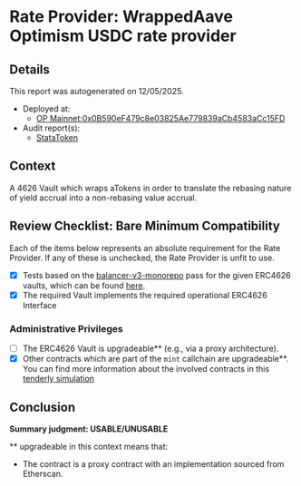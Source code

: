 
# Rate Provider: WrappedAave Optimism USDC rate provider

## Details
This report was autogenerated on 12/05/2025.

- Deployed at:
    - [OP Mainnet:0x0B590eF479c8e03825Ae779839aCb4583aCc15FD](https://optimistic.etherscan.io/address/0x0B590eF479c8e03825Ae779839aCb4583aCc15FD)
- Audit report(s):
    - [StataToken](https://github.com/bgd-labs/aave-v3-origin/blob/main/audits/2024-12-05_MixBytes_AaveStataToken(watoken)SecurityAuditReport.pdf)

## Context
A 4626 Vault which wraps aTokens in order to translate the rebasing nature of yield accrual into a non-rebasing value accrual.

## Review Checklist: Bare Minimum Compatibility
Each of the items below represents an absolute requirement for the Rate Provider. If any of these is unchecked, the Rate Provider is unfit to use.

- [x] Tests based on the [balancer-v3-monorepo](https://github.com/balancer/balancer-v3-monorepo/tree/main/pkg/vault/test/foundry/fork) pass for the given ERC4626 vaults, which can be found [here](https://github.com/balancer/balancer-v3-erc4626-tests/tree/main/test).
- [x] The required Vault implements the required operational ERC4626 Interface

### Administrative Privileges
- [ ] The ERC4626 Vault is upgradeable** (e.g., via a proxy architecture).
- [x] Other contracts which are part of the `mint` callchain are upgradeable**. You can find more information
   about the involved contracts in this [tenderly simulation](https://www.tdly.co/shared/simulation/eecd4e5f-7426-4895-b0e5-2d15abf5ed15)

## Conclusion
**Summary judgment: USABLE/UNUSABLE**

** upgradeable in this context means that:
- The contract is a proxy contract with an implementation sourced from Etherscan.
    
